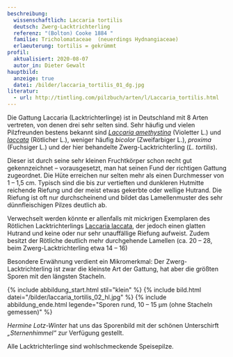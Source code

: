 ```yaml
---
beschreibung:
  wissenschaftlich: Laccaria tortilis
  deutsch: Zwerg-Lacktrichterling
  referenz: "(Bolton) Cooke 1884 "
  familie: Tricholomataceae  (neuerdings Hydnangiaceae)
  erlaeuterung: tortilis = gekrümmt
profil:
  aktualisiert: 2020-08-07
  autor_in: Dieter Gewalt
hauptbild:
  anzeige: true
  datei: /bilder/laccaria_tortilis_01_dg.jpg
literatur:
  - url: http://tintling.com/pilzbuch/arten/l/Laccaria_tortilis.html
---
```

Die Gattung Laccaria (Lacktrichterlinge) ist in Deutschland mit 8 Arten vertreten, von denen drei sehr selten sind. Sehr häufig und vielen Pilzfreunden bestens bekannt sind *[Laccaria amethystina](/pilze/laccaria-amethystina-violetter-lacktrichterling)* (Violetter L.) und *[laccata](/pilze/laccaria-laccata-rötlicher-lacktrichterling)* (Rötlicher L.), weniger häufig *bicolor* (Zweifarbiger L.), *proxima* (Fuchsiger L.) und der hier behandelte Zwerg-Lacktrichterling (*L. tortilis*).

Dieser ist durch seine sehr kleinen Fruchtkörper schon recht gut gekennzeichnet – vorausgesetzt, man hat seinen Fund der richtigen Gattung zugeordnet. Die Hüte erreichen nur selten mehr als einen Durchmesser von 1 – 1,5 cm. Typisch sind die bis zur vertieften und dunkleren Hutmitte reichende Riefung und der meist etwas gekerbte oder wellige Hutrand. Die Riefung ist oft nur durchscheinend und bildet das Lamellenmuster des sehr dünnfleischigen Pilzes deutlich ab.

Verwechselt werden könnte er allenfalls mit mickrigen Exemplaren des Rötlichen Lacktrichterlings [Laccaria laccata](/pilze/laccaria-laccata-rötlicher-lacktrichterling), der jedoch einen glatten Hutrand und keine oder nur sehr unauffällige Riefung aufweist. Zudem besitzt der Rötliche deutlich mehr durchgehende Lamellen (ca. 20 – 28, beim Zwerg-Lacktrichterling etwa 14 – 16)

Besondere Erwähnung verdient ein Mikromerkmal: Der Zwerg-Lacktrichterling ist zwar die kleinste Art der Gattung, hat aber die größten Sporen mit den längsten Stacheln.

{% include abbildung_start.html stil="klein" %}
{% include bild.html datei="/bilder/laccaria_tortilis_02_hl.jpg" %}
{% include abbildung_ende.html legende="Sporen rund, 10 – 15 µm (ohne Stacheln gemessen)" %}

*Hermine Lotz-Winte*r hat uns das Sporenbild mit der schönen Unterschirft *„Sternenhimmel“* zur Verfügung gestellt. 

Alle Lacktrichterlinge sind wohlschmeckende Speisepilze.